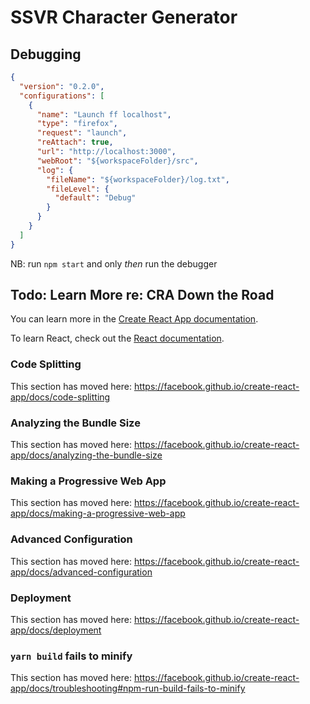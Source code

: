 # SSVR Character Generator

## Debugging

```json
{
  "version": "0.2.0",
  "configurations": [
    {
      "name": "Launch ff localhost",
      "type": "firefox",
      "request": "launch",
      "reAttach": true,
      "url": "http://localhost:3000",
      "webRoot": "${workspaceFolder}/src",
      "log": {
        "fileName": "${workspaceFolder}/log.txt",
        "fileLevel": {
          "default": "Debug"
        }
      }
    }
  ]
}
```

NB: run `npm start` and only _then_ run the debugger


## Todo: Learn More re: CRA Down the Road

You can learn more in the [Create React App documentation](https://facebook.github.io/create-react-app/docs/getting-started).

To learn React, check out the [React documentation](https://reactjs.org/).

### Code Splitting

This section has moved here: https://facebook.github.io/create-react-app/docs/code-splitting

### Analyzing the Bundle Size

This section has moved here: https://facebook.github.io/create-react-app/docs/analyzing-the-bundle-size

### Making a Progressive Web App

This section has moved here: https://facebook.github.io/create-react-app/docs/making-a-progressive-web-app

### Advanced Configuration

This section has moved here: https://facebook.github.io/create-react-app/docs/advanced-configuration

### Deployment

This section has moved here: https://facebook.github.io/create-react-app/docs/deployment

### `yarn build` fails to minify

This section has moved here: https://facebook.github.io/create-react-app/docs/troubleshooting#npm-run-build-fails-to-minify
